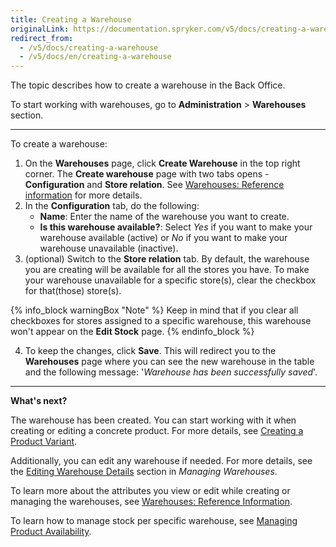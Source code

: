 ```yaml
---
title: Creating a Warehouse
originalLink: https://documentation.spryker.com/v5/docs/creating-a-warehouse
redirect_from:
  - /v5/docs/creating-a-warehouse
  - /v5/docs/en/creating-a-warehouse
---
```


The topic describes how to create a warehouse in the Back Office.

To start working with warehouses, go to **Administration** > **Warehouses** section.
***
To create a warehouse:

1. On the **Warehouses** page, click **Create Warehouse** in the top right corner.
The **Create warehouse** page with two tabs opens - **Configuration** and **Store relation**. See [Warehouses: Reference information](https://documentation.spryker.com/docs/en/warehouses-reference-information) for more details.
2. In the **Configuration** tab, do the following:
    * **Name**: Enter the name of the warehouse you want to create. 
    * **Is this warehouse available?**: Select *Yes* if you want to make your warehouse available (active) or *No* if you want to make your warehouse unavailable (inactive).
3. (optional) Switch to the **Store relation** tab. By default, the warehouse you are creating will be available for all the stores you have.
To make your warehouse unavailable for a specific store(s), clear the checkbox for that(those) store(s).

{% info_block warningBox "Note" %}
Keep in mind that if you clear all checkboxes for stores assigned to a specific warehouse, this warehouse won't appear on the **Edit Stock** page.
{% endinfo_block %}

4. To keep the changes, click **Save**. This will redirect you to the **Warehouses** page where you can see the new warehouse in the table and the following message: '*Warehouse has been successfully saved*'.

***
**What's next?**

The warehouse has been created. You can start working with it when creating or editing a concrete product. For more details, see [Creating a Product Variant](https://documentation.spryker.com/docs/en/creating-a-product-variant). 

Additionally, you can edit any warehouse if needed. For more details, see the [Editing Warehouse Details](https://documentation.spryker.com/docs/en/managing-warehouses#editing-warehouse-details) section in *Managing Warehouses*.

To learn more about the attributes you view or edit while creating or managing the warehouses, see [Warehouses: Reference Information](https://documentation.spryker.com/docs/en/warehouses-reference-information).

To learn how to manage stock per specific warehouse, see [Managing Product Availability](https://documentation.spryker.com//v4/docs/managing-products-availability).

